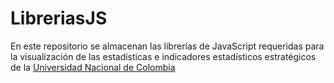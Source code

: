 # LibreriasJS
En este repositorio se almacenan las librerías de JavaScript requeridas para la visualización de las estadísticas e indicadores estadísticos estratégicos de la [Universidad Nacional de Colombia](http://unal.edu.co/)
